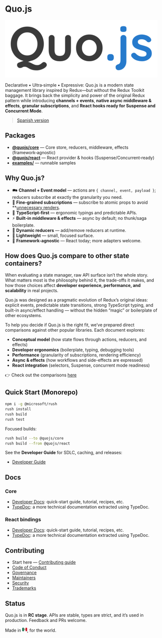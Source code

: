 # Quo.js

![Quo.js logo](./assets/logo.svg)

Declarative • Ultra‑simple • Expressive: Quo.js is a modern state management library inspired by
Redux—but without the Redux Toolkit baggage. It brings back the simplicity and power of the
original Redux pattern while introducing **channels + events**, **native async middleware &
effects**, **granular subscriptions**, and **React hooks ready for Suspense and Concurrent
Mode**.

> [Spanish version](./README.es.md)

## Packages

- **[@quojs/core](./packages/core/README.md)** — Core store, reducers, middleware, effects
  (framework‑agnostic)
- **[@quojs/react](./packages/react/README.md)** — React provider & hooks
  (Suspense/Concurrent‑ready)
- **[examples/](./examples/)** — runnable samples

## Why Quo.js?

- 🗪 **Channel + Event model** — actions are `{ channel, event, payload }`; reducers subscribe at
  exactly the granularity you need.
- 🎯 **Fine‑grained subscriptions** — subscribe to atomic props to avoid
  \*\*[unnecessary renders](./examples/quojs-in-react/redux-quojs-profiler.md).
- 🧭 **TypeScript‑first** — ergonomic typings and predictable APIs.
- ⚡ **Built‑in middleware & effects** — async by default; no thunk/saga boilerplate.
- 🧩 **Dynamic reducers** — add/remove reducers at runtime.
- 📌 **Lightweight** — small, focused surface.
- 🧭 **Framework‑agnostic** — React today; more adapters welcome.

## How does **Quo.js** compare to other state containers?

When evaluating a state manager, raw API surface isn’t the whole story. What matters most is the
philosophy behind it, the trade-offs it makes, and how those choices affect **developer
experience, performance, and scalability** in real projects.

Quo.js was designed as a pragmatic evolution of Redux’s original ideas: explicit events,
predictable state transitions, strong TypeScript typing, and built-in async/effect handling —
without the hidden “magic” or boilerplate of other ecosystems.

To help you decide if Quo.js is the right fit, we’ve prepared direct comparisons against other
popular libraries. Each document explores:

- **Conceptual model** (how state flows through actions, reducers, and effects)
- **Developer ergonomics** (boilerplate, typing, debugging tools)
- **Performance** (granularity of subscriptions, rendering efficiency)
- **Async & effects** (how workflows and side-effects are expressed)
- **React integration** (selectors, Suspense, concurrent mode readiness)

👉 Check out the comparisons [here](https://quojs.dev)

## Quick Start (Monorepo)

```bash
npm i -g @microsoft/rush
rush install
rush build
rush test
```

Focused builds:

```bash
rush build --to @quojs/core
rush build --from @quojs/react
```

See the **Developer Guide** for SDLC, caching, and releases:

- [Developer Guide](./docs/en/DEVELOPER_GUIDE.md)

## Docs

### Core

- [Developer Docs](https://docs.quojs.dev/en/v0/core): quick-start guide, tutorial, recipes, etc.
- [TypeDoc](./packages/core/docs/en/README.md): a more technical documentation extracted using TypeDoc.

### React bindings

- [Developer Docs](https://docs.quojs.dev/en/v0/react): quick-start guide, tutorial, recipes, etc.
- [TypeDoc](./packages/react/docs/en/README.md): a more technical documentation extracted using TypeDoc.

## Contributing

- Start here — [Contributing guide](./CONTRIBUTING.md)
- [Code of Conduct](./CODE_OF_CONDUCT.md)
- [Governance](./GOVERNANCE.md)
- [Maintainers](./MAINTAINERS.md)
- [Security](./SECURITY.md)
- [Trademarks](./TRADEMARKS.md)

## Status

Quo.js is in **RC stage**. APIs are stable, types are strict, and it’s used in production. Feedback
and PRs welcome.

Made in <img src="./assets/mx.svg" alt="Mexico flag" width="16" height="16" />, for the world.
